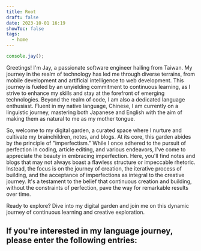 ```yaml
---
title: Root
draft: false
date: 2023-10-01 16:19
showToc: false
tags:
  - home
--- 
```


```js title="index.js"
console.jay();
```

Greetings! I'm Jay, a passionate software engineer hailing from Taiwan. My journey in the realm of technology has led me through diverse terrains, from mobile development and artificial intelligence to web development. This journey is fueled by an unyielding commitment to continuous learning, as I strive to enhance my skills and stay at the forefront of emerging technologies. Beyond the realm of code, I am also a dedicated language enthusiast. Fluent in my native language, Chinese, I am currently on a linguistic journey, mastering both Japanese and English with the aim of making them as natural to me as my mother tongue.

So, welcome to my digital garden, a curated space where I nurture and cultivate my brainchildren, notes, and blogs. At its core, this garden abides by the principle of "imperfectism." While I once adhered to the pursuit of perfection in coding, article editing, and various endeavors, I've come to appreciate the beauty in embracing imperfection. Here, you'll find notes and blogs that may not always boast a flawless structure or impeccable rhetoric. Instead, the focus is on the journey of creation, the iterative process of building, and the acceptance of imperfections as integral to the creative journey. It's a testament to the belief that continuous creation and building, without the constraints of perfection, pave the way for remarkable results over time.

Ready to explore? Dive into my digital garden and join me on this dynamic journey of continuous learning and creative exploration.

If you're interested in my language journey, please enter the following entries:
- 